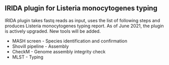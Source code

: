## IRIDA plugin for Listeria monocytogenes typing

IRIDA plugin takes fastq reads as input, uses the list of following steps and produces Listeria monocytogenes typing report.
As of June 2021, the plugin is actively upgraded. New tools will be added.

* MASH screen - Species identification and confirmation 
* Shovill pipeline - Assembly
* CheckM - Genome assembly integrity check
* MLST - Typing









